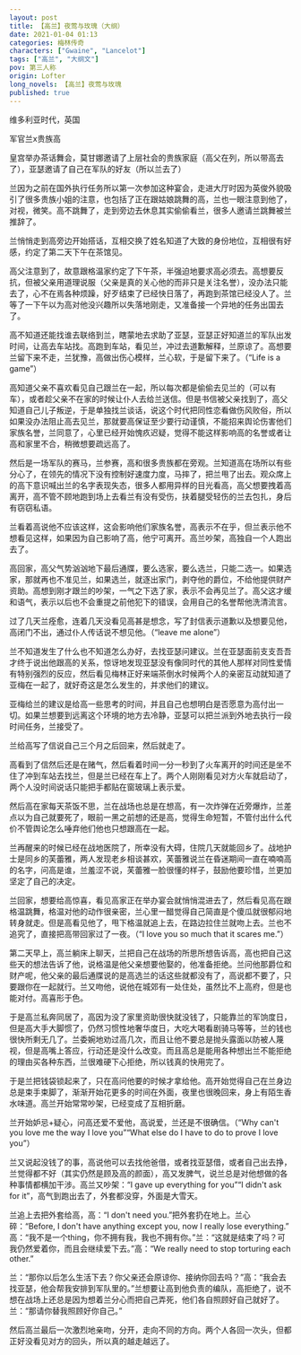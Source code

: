 ```yaml
---
layout: post
title: 【高兰】夜莺与玫瑰（大纲）
date: 2021-01-04 01:13
categories: 梅林传奇
characters: ["Gwaine", "Lancelot"]
tags: ["高兰", "大纲文"]
pov: 第三人称
origin: Lofter
long_novels: 【高兰】夜莺与玫瑰
published: true
---
```


维多利亚时代，英国

军官兰x贵族高

皇宫举办茶话舞会，莫甘娜邀请了上层社会的贵族家庭（高父在列，所以带高去了），亚瑟邀请了自己在军队的好友（所以兰去了）

兰因为之前在国外执行任务所以第一次参加这种宴会，走进大厅时因为英俊外貌吸引了很多贵族小姐的注意，也包括了正在跟姑娘跳舞的高，兰也一眼注意到他了，对视，微笑。高不跳舞了，走到旁边去休息其实偷偷看兰，很多人邀请兰跳舞被兰推辞了。

兰悄悄走到高旁边开始搭话，互相交换了姓名知道了大致的身份地位，互相很有好感，约定了第二天下午在茶馆见。

高父注意到了，故意跟格温家约定了下午茶，半强迫地要求高必须去。高想要反抗，但被父亲用道理说服（父亲是真的关心他的而非只是关注名誉），没办法只能去了，心不在焉各种烦躁，好歹结束了已经快日落了，再跑到茶馆已经没人了。兰等了一下午以为高对他没兴趣所以失落地刚走，又准备接一个异地的任务出国去了。

高不知道还能找谁去联络到兰，瞎蒙地去求助了亚瑟，亚瑟正好知道兰的军队出发时间，让高去车站找。高跑到车站，看见兰，冲过去道歉解释，兰原谅了。高想要兰留下来不走，兰犹豫，高做出伤心模样，兰心软，于是留下来了。（“Life is a game”）

高知道父亲不喜欢看见自己跟兰在一起，所以每次都是偷偷去见兰的（可以有车），或者趁父亲不在家的时候让仆人去给兰送信。但是书信被父亲找到了，高父知道自己儿子叛逆，于是单独找兰谈话，说这个时代把同性恋看做伤风败俗，所以如果没办法阻止高去见兰，那就要高保证至少要行动谨慎，不能招来舆论伤害他们家族名誉，兰同意了，心里已经开始愧疚迟疑，觉得不能这样影响高的名誉或者让高和家里不合，稍微想要疏远高了。

然后是一场军队的赛马，兰参赛，高和很多贵族都在旁观。兰知道高在场所以有些分心了，在领先的情况下没有控制好速度力度，马摔了，把兰甩了出去。观众席上的高下意识喊出兰的名字表现失态，很多人都用异样的目光看高，高父想要拽着高离开，高不管不顾地跑到场上去看兰有没有受伤，扶着腿受轻伤的兰去包扎，身后有窃窃私语。

兰看着高说他不应该这样，这会影响他们家族名誉，高表示不在乎，但兰表示他不想看见这样，如果因为自己影响了高，他宁可离开。高兰吵架，高独自一个人跑出去了。

高回家，高父气势汹汹地下最后通牒，要么选家，要么选兰，只能二选一。如果选家，那就再也不准见兰，如果选兰，就逐出家门，剥夺他的爵位，不给他提供财产资助。高想到刚才跟兰的吵架，一气之下选了家，表示不会再见兰了。高父这才缓和语气，表示以后也不会重提之前他犯下的错误，会用自己的名誉帮他洗清流言。

过了几天兰痊愈，连着几天没看见高甚是想念，写了封信表示道歉以及想要见他，高闭门不出，通过仆人传话说不想见他。（“leave me alone”）

兰不知道发生了什么也不知道怎么办好，去找亚瑟问建议。兰在亚瑟面前支支吾吾才终于说出他跟高的关系，惊讶地发现亚瑟没有像同时代的其他人那样对同性爱情有特别强烈的反应，然后看见梅林正好来端茶倒水时候两个人的亲密互动就知道了亚梅在一起了，就好奇这是怎么发生的，并求他们的建议。

亚梅给兰的建议是给高一些思考的时间，并且自己也想明白是否愿意为高付出一切。如果兰想要到远离这个环境的地方去冷静，亚瑟可以把兰派到外地去执行一段时间任务，兰接受了。

兰给高写了信说自己三个月之后回来，然后就走了。

高看到了信然后还是在赌气，然后看着时间一分一秒到了火车离开的时间还是坐不住了冲到车站去找兰，但是兰已经在车上了。两个人刚刚看见对方火车就启动了，两个人没时间说话只能把手都贴在窗玻璃上表示爱。

然后高在家每天茶饭不思，兰在战场也总是在想高，有一次炸弹在近旁爆炸，兰差点以为自己就要死了，眼前一黑之前想的还是高，觉得生命短暂，不管付出什么代价不管舆论怎么唾弃他们他也只想跟高在一起。

兰再醒来的时候已经在战地医院了，所幸没有大碍，住院几天就能回乡了。战地护士是同乡的芙蕾雅，两人发现老乡相谈甚欢，芙蕾雅说兰在昏迷期间一直在喃喃高的名字，问高是谁，兰羞涩不说，芙蕾雅一脸很懂的样子，鼓励他要珍惜，兰更加坚定了自己的决定。

兰回家，想要给高惊喜，看见高家正在举办宴会就悄悄混进去了，然后看见高在跟格温跳舞，格温对他的动作很亲密，兰心里一醋觉得自己简直是个傻瓜就很郁闷地转身就走。但是高看见他了，甩下格温就追上去，在路边拉住兰就吻上去。兰也不追究了，直接把高带回家过了一夜。（“I love you so much that it scares me.”）

第二天早上，高兰躺床上聊天，兰把自己在战场的所思所想告诉高，高也把自己这些天的想法告诉了他，说格温是他父亲想要他娶的，他准备拒绝。兰问他那爵位和财产呢，他父亲的最后通牒说的是高选兰的话这些就都没有了，高说都不要了，只要跟你在一起就行。兰又吻他，说他在城郊有一处住处，虽然比不上高府，但是也能对付。高喜形于色。

于是高兰私奔同居了，高因为没了家里资助很快就没钱了，只能靠兰的军饷度日，但是高大手大脚惯了，仍然习惯性地奢华度日，大吃大喝看剧骑马等等，兰的钱也很快所剩无几了。兰委婉地劝过高几次，而且让他不要总是抛头露面以防被人蔑视，但是高嘴上答应，行动还是没什么改变。而且高总是能用各种想出兰不能拒绝的理由买各种东西，兰很难硬下心拒绝，所以钱真的快用完了。

于是兰把钱袋锁起来了，只在高问他要的时候才拿给他。高开始觉得自己在兰身边总是束手束脚了，渐渐开始花更多的时间在外面，夜里也很晚回来，身上有陌生香水味道。高兰开始常常吵架，已经变成了互相折磨。

兰开始妒忌+疑心，问高还爱不爱他，高说爱，兰还是不很确信。（“Why can't you love me the way I love you”“What else do I have to do to prove I love you”）

兰又说起没钱了的事，高说他可以去找他爸借，或者找亚瑟借，或者自己出去挣，兰觉得都不好（其实仍然是顾及高的颜面），高又发脾气，说兰总是对他想做的各种事情都横加干涉。高兰又吵架：“I gave up everything for you”“I didn't ask for it”，高气到跑出去了，外套都没穿，外面是大雪天。

兰追上去把外套给高，高：“I don't need you.”把外套扔在地上。兰心碎：“Before, I don't have anything except you, now I really lose everything.” 高：“我不是一个thing，你不拥有我，我也不拥有你。”兰：“这就是结束了吗？可我仍然爱着你，而且会继续爱下去。”高：“We really need to stop torturing each other.”

兰：“那你以后怎么生活下去？你父亲还会原谅你、接纳你回去吗？”高：“我会去找亚瑟，他会帮我安排到军队里的。”兰想要让高到他负责的编队，高拒绝了，说不想在战场上还总是因为想着兰分心而把自己弄死，他们各自照顾好自己就好了。兰：“那请你替我照顾好你自己。”

然后高兰最后一次激烈地亲吻，分开，走向不同的方向。两个人各回一次头，但都正好没看见对方的回头，所以真的越走越远了。
